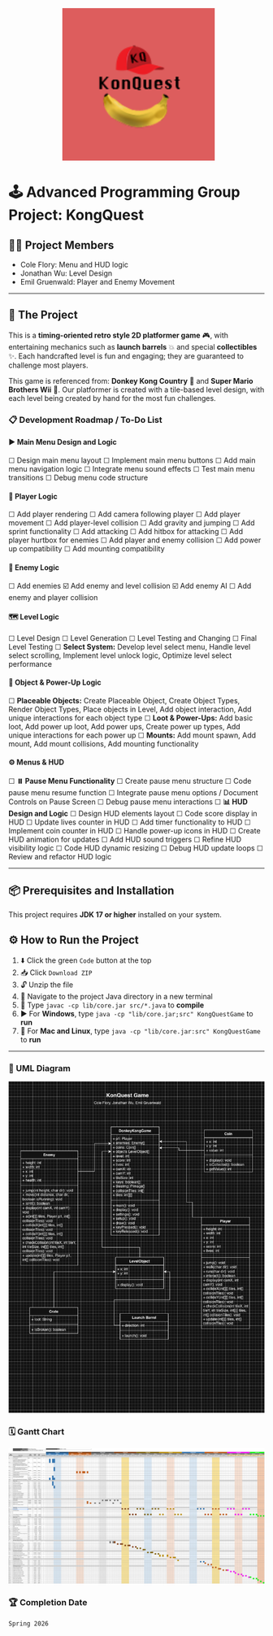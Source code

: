 <p align="center">
  <img src="https://github.com/CFlory-Programming/AdvProgrammingGroupProject/blob/main/resources/Logo.png?raw=true" alt="Logo" width="300"/>
</p>

# 🕹️ Advanced Programming Group Project: KongQuest

## 🧑‍💻 Project Members
* Cole Flory: Menu and HUD logic
* Jonathan Wu: Level Design
* Emil Gruenwald: Player and Enemy Movement

---

## 🚀 The Project
This is a **timing-oriented retro style 2D platformer game** 🎮, with entertaining mechanics such as **launch barrels** 💥 and special **collectibles** ✨. Each handcrafted level is fun and engaging; they are guaranteed to challenge most players.

This game is referenced from: **Donkey Kong Country** 🐒 and **Super Mario Brothers Wii** 🍄. Our platformer is created with a tile-based level design, with each level being created by hand for the most fun challenges.

### 📋 Development Roadmap / To-Do List

#### ▶️ Main Menu Design and Logic
☐ Design main menu layout
☐ Implement main menu buttons
☐ Add main menu navigation logic
☐ Integrate menu sound effects
☐ Test main menu transitions
☐ Debug menu code structure

#### 🧍 Player Logic
☐ Add player rendering
☐ Add camera following player
☐ Add player movement
☐ Add player-level collision
☐ Add gravity and jumping
☐ Add sprint functionality
☐ Add attacking
☐ Add hitbox for attacking
☐ Add player hurtbox for enemies
☐ Add player and enemy collision
☐ Add power up compatibility
☐ Add mounting compatibility

#### 👾 Enemy Logic
☐ Add enemies
☑️ Add enemy and level collision
☑️ Add enemy AI
☐ Add enemy and player collision

#### 🗺️ Level Logic
☐ Level Design
☐ Level Generation
☐ Level Testing and Changing
☐ Final Level Testing
☐ **Select System:** Develop level select menu, Handle level select scrolling, Implement level unlock logic, Optimize level select performance

#### 🎁 Object & Power-Up Logic
☐ **Placeable Objects:** Create Placeable Object, Create Object Types, Render Object Types, Place objects in Level, Add object interaction, Add unique interactions for each object type
☐ **Loot & Power-Ups:** Add basic loot, Add power up loot, Add power ups, Create power up types, Add unique interactions for each power up
☐ **Mounts:** Add mount spawn, Add mount, Add mount collisions, Add mounting functionality

#### ⚙️ Menus & HUD
☐ **⏸️ Pause Menu Functionality**
    ☐ Create pause menu structure
    ☐ Code pause menu resume function
    ☐ Integrate pause menu options / Document Controls on Pause Screen
    ☐ Debug pause menu interactions
☐ **📊 HUD Design and Logic**
    ☐ Design HUD elements layout
    ☐ Code score display in HUD
    ☐ Update lives counter in HUD
    ☐ Add timer functionality to HUD
    ☐ Implement coin counter in HUD
    ☐ Handle power-up icons in HUD
    ☐ Create HUD animation for updates
    ☐ Add HUD sound triggers
    ☐ Refine HUD visibility logic
    ☐ Code HUD dynamic resizing
    ☐ Debug HUD update loops
    ☐ Review and refactor HUD logic

---

## 📦 Prerequisites and Installation
This project requires **JDK 17 or higher** installed on your system.

## ⚙️ How to Run the Project

1. ⬇️ Click the green ```Code``` button at the top
2. 📥 Click ```Download ZIP```
3. 🔓 Unzip the file
4. 📂 Navigate to the project Java directory in a new terminal
5. 🔨 Type ```javac -cp lib/core.jar src/*.java``` to **compile**
6. ▶️ For **Windows**, type ```java -cp "lib/core.jar;src" KongQuestGame``` to **run**
7. 🍎 For **Mac and Linux**, type ```java -cp "lib/core.jar:src" KongQuestGame``` to **run**

---

### 📐 UML Diagram
![UML](https://github.com/CFlory-Programming/AdvProgrammingGroupProject/blob/main/resources/UML.png?raw=true)

### 🗓️ Gantt Chart
[![Gantt Chart](https://github.com/CFlory-Programming/AdvProgrammingGroupProject/blob/main/resources/GanttChart.png?raw=true)](https://docs.google.com/spreadsheets/d/1xASoYfVAewEmirk02xkfCbQ8PxtWTUCKN-IrQL0k6SI/edit?usp=sharing)

### 🏆 Completion Date
```Spring 2026```
